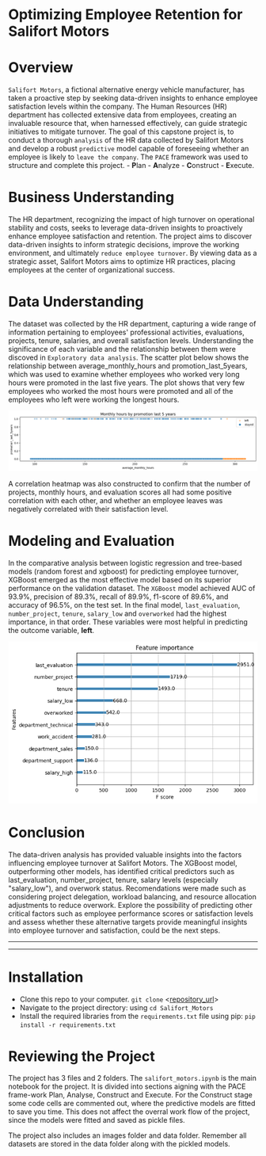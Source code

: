 # **Optimizing Employee Retention for Salifort Motors**
# Overview
`Salifort Motors`, a fictional alternative energy vehicle manufacturer, has taken a proactive step by seeking data-driven insights to enhance employee satisfaction levels within the company. The Human Resources (HR) department has collected extensive data from employees, creating an invaluable resource that, when harnessed effectively, can guide strategic initiatives to mitigate turnover. The goal of this capstone project is, to conduct a thorough `analysis` of the HR data collected by Salifort Motors and develop a robust `predictive` model capable of foreseeing whether an employee is likely to `leave the company`. The `PACE` framework was used to structure and complete this project. - **P**lan - **A**nalyze - **C**onstruct - **E**xecute.

# Business Understanding
The HR department, recognizing the impact of high turnover on operational stability and costs, seeks to leverage data-driven insights to proactively enhance employee satisfaction and retention. The project aims to discover data-driven insights to inform strategic decisions, improve the working environment, and ultimately `reduce employee turnover`. By viewing data as a strategic asset, Salifort Motors aims to optimize HR practices, placing employees at the center of organizational success.

# Data Understanding
The dataset was collected by the HR department, capturing a wide range of information pertaining to employees' professional activities, evaluations, projects, tenure, salaries, and overall satisfaction levels. Understanding the significance of each variable and the relationship between them were discoved in `Exploratory data analysis`. The scatter plot below shows the relationship between average_monthly_hours and promotion_last_5years, which was used to examine whether employees who worked very long hours were promoted in the last five years. The plot shows that very few employees who worked the most hours were promoted and all of the employees who left were working the longest hours.

![Scatter plot of average_monthly_hours v tip amount](images/hours_promotion.png)

A correlation heatmap was also constructed to confirm that the number of projects, monthly hours, and evaluation scores all had some positive correlation with each other, and whether an employee leaves was negatively correlated with their satisfaction level.

# Modeling and Evaluation
In the comparative analysis between logistic regression and tree-based models (random forest and xgboost) for predicting employee turnover, XGBoost emerged as the most effective model based on its superior performance on the validation dataset. The `XGBoost` model achieved AUC of 93.9%, precision of 89.3%, recall of 89.9%, f1-score of 89.6%, and accuracy of 96.5%, on the test set. In the final model, `last_evaluation`, `number_project`, `tenure`, `salary_low` and `overworked` had the highest importance, in that order. These variables were most helpful in predicting the outcome variable, **left**.


![Feature Importance of XGBoost](images/feature_importance.png)

# Conclusion
The data-driven analysis has provided valuable insights into the factors influencing employee turnover at Salifort Motors. The XGBoost model, outperforming other models, has identified critical predictors such as last_evaluation, number_project, tenure, salary levels (especially "salary_low"), and overwork status. Recomendations were made such as considering project delegation, workload balancing, and resource allocation adjustments to reduce overwork. Explore the possibility of predicting other critical factors such as employee performance scores or satisfaction levels and assess whether these alternative targets provide meaningful insights into employee turnover and satisfaction, could be the next steps.

----
----

# Installation
- Clone this repo to your computer. `git clone` <[repository_url](https://github.com/farahdahir/Salifort_Motors)>
- Navigate to the project directory: using `cd Salifort_Motors`
- Install the required libraries from the `requirements.txt` file using pip: `pip install -r requirements.txt`

# Reviewing the Project
The project has 3 files and 2 folders. The `salifort_motors.ipynb` is the main notebook for the project. It is divided into sections aigning with the PACE frame-work Plan, Analyse, Construct and Execute. For the Construct stage some code cells are commented out, where the predictive models are fitted to save you time. This does not affect the overral work flow of the project, since the models were fitted and saved as pickle files.

The project also includes an images folder and data folder. Remember all datasets are stored in the data folder along with the pickled models.

